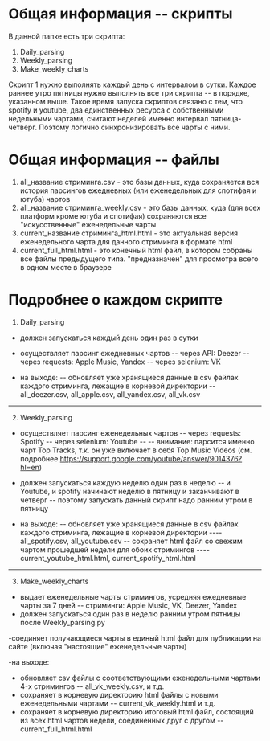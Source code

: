 # Общая информация -- скрипты

В данной папке есть три скрипта:
1. Daily_parsing
2. Weekly_parsing
3. Make_weekly_charts


Скрипт 1 нужно выполнять каждый день с интервалом в сутки.
Каждое раннее утро пятницы нужно выполнять все три скрипта -- в порядке, указанном выше. 
Такое время запуска скриптов связано с тем, что spotify и youtube, два единственных ресурса с собственными недельными чартами, считают неделей именно интервал пятница-четверг. Поэтому логично синхронизировать все чарты с ними.

# Общая информация -- файлы

1. all_название стриминга.csv - это базы данных, куда сохраняется вся история парсингов ежедневных (или еженедельных для спотифая и ютуба) чартов
2. all_название стриминга_weekly.csv - это базы данных, куда (для всех платформ кроме ютуба и спотифая) сохраняются все "искусственные" еженедельные чарты
3. current_название стриминга_html.html - это актуальная версия еженедельного чарта для данного стриминга в формате html
4. current_full_html.html - это конечный html файл, в котором собраны все файлы предыдущего типа. "предназначен" для просмотра всего в одном месте в браузере

# Подробнее о каждом скрипте

1. Daily_parsing
- должен запускаться каждый день один раз в сутки
- осуществляет парсинг ежедневных чартов
-- через API: Deezer
-- через requests: Apple Music, Yandex
-- через selenium: VK

- на выходе:
-- обновляет уже хранящиеся данные в csv файлах каждого стриминга, лежащие в корневой директории
-- all_deezer.csv, all_apple.csv, all_yandex.csv, all_vk.csv

-----------------

2. Weekly_parsing
- осуществляет парсинг еженедельных чартов
-- через requests: Spotify
-- через selenium: Youtube
-- -- внимание: парсится именно чарт Top Tracks, т.к. он уже включает в себя Top Music Videos (см. подробнее https://support.google.com/youtube/answer/9014376?hl=en)

- должен запускаться каждую неделю один раз в неделю
-- и Youtube, и spotify начинают неделю в пятницу и заканчивают в четверг
-- поэтому запускать данный скрипт надо ранним утром в пятницу

- на выходе:
-- обновляет уже хранящиеся данные в csv файлах каждого стриминга, лежащие в корневой директории
----  all_spotify.csv, all_youtube.csv
-- сохраняет html файл со свежим чартом прошедшей недели для обоих стримингов
---- current_youtube_html.html, current_spotify_html.html

------------------

3. Make_weekly_charts

- выдает еженедельные чарты стримингов, усредняя ежедневные чарты за 7 дней 
-- стриминги: Apple Music, VK, Deezer, Yandex
- должен запускаться один раз в неделю ранним утром пятницы после Weekly_parsing.py

-соединяет получающиеся чарты в единый html файл для публикации на сайте (включая "настоящие" еженедельные чарты)

-на выходе:
- обновляет csv файлы с соответствующими еженедельными чартами 4-x стримингов
-- all_vk_weekly.csv, и т.д.
- сохраняет в корневую директорию html файлы с новыми еженедельными чартами
-- current_vk_weekly.html и т.д.
- сохраняет в корневую директорию итоговый html файл, состоящий из всех html чартов недели, соединенных друг с другом 
-- current_full_html.html


